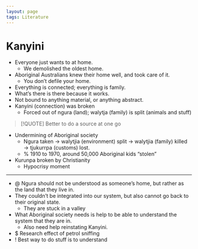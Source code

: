 ```yaml
---
layout: page
tags: Literature 
---
```


# Kanyini

- Everyone just wants to at home.
	- We demolished the oldest home.
- Aboriginal Australians knew their home well, and took care of it.
	- You don’t defile your home.
- Everything is connected; everything is family.
- What’s there is there because it works.
- Not bound to anything material, or anything abstract.
- Kanyini (connection) was broken
	- Forced out of ngura (land); walytja (family) is split (animals and stuff)

> [!QUOTE] Better to do a source at one go

- Undermining of Aboriginal society
	- Ngura taken → walytjia (environment) split → walytjia (family) killed → tjukurrpa (customs) lost.
	- % 1910 to 1970, around 50,000 Aboriginal kids “stolen”
- Kurunpa broken by Christianity
	- Hypocrisy moment

---

- @ Ngura should not be understood as someone’s home, but rather as the land that they live in.
- They couldn’t be integrated into our system, but also cannot go back to their original state.
	- They are stuck in a valley
- What Aboriginal society needs is help to be able to understand the system that they are in.
	- Also need help reinstating Kanyini.
- $ Research effect of petrol sniffing
- ! Best way to do stuff is to understand